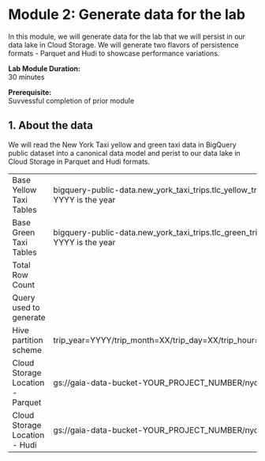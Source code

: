 # Module 2: Generate data for the lab

In this module, we will generate data for the lab that we will persist in our data lake in Cloud Storage. We will generate two flavors of persistence formats - Parquet and Hudi to showcase performance variations.
   
**Lab Module Duration:** <br>
30 minutes 

**Prerequisite:** <br>
Suvvessful completion of prior module

## 1. About the data

We will read the New York Taxi yellow and green taxi data in BigQuery public dataset into a canonical data model and perist to our data lake in Cloud Storage in Parquet and Hudi formats. 

|  |  |
| -- |:--- |
| Base Yellow Taxi Tables |  bigquery-public-data.new_york_taxi_trips.tlc_yellow_trips_YYYY where YYYY is the year |
| Base Green Taxi Tables |  bigquery-public-data.new_york_taxi_trips.tlc_green_trips_YYYY where YYYY is the year  |
| Total Row Count | |
| Query used to generate | |
| Hive partition scheme |trip_year=YYYY/trip_month=XX/trip_day=XX/trip_hour=XX/trip_minute=XX|
| Cloud Storage Location - Parquet | gs://gaia-data-bucket-YOUR_PROJECT_NUMBER/nyc_taxi_trips/parquet|
| Cloud Storage Location - Hudi | gs://gaia-data-bucket-YOUR_PROJECT_NUMBER/nyc_taxi_trips/hudi|
